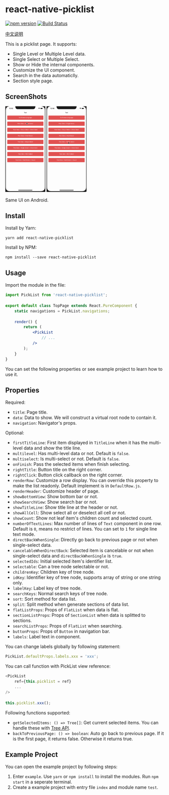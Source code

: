 # react-native-picklist

[![npm version](https://img.shields.io/npm/v/react-native-picklist.svg?style=flat)](https://www.npmjs.com/package/react-native-picklist)
[![Build Status](https://travis-ci.org/gaoxiaosong/react-native-picklist.svg?branch=master)](https://travis-ci.org/gaoxiaosong/react-native-picklist)

[中文说明](https://www.jianshu.com/p/e78b6187f5a0)

This is a picklist page. It supports:

* Single Level or Multiple Level data.
* Single Select or Multiple Select.
* Show or Hide the internal components.
* Customize the UI component.
* Search in the data automaticlly.
* Section style page.

## ScreenShots

<p float="left">

<img src="/resource/1.gif" width="25%">

<img src="/resource/2.gif" width="25%">

</p>

Same UI on Android.

## Install

Install by Yarn:

```shell
yarn add react-native-picklist
```

Install by NPM:

```shell
npm install --save react-native-picklist
```

## Usage

Import the module in the file:

```jsx
import PickList from 'react-native-picklist';

export default class TopPage extends React.PureComponent {
    static navigations = PickList.navigations;

    render() {
        return (
            <PickList
                // ...
            />
        );
    }
}
```

You can set the following properties or see example project to learn how to use it.

## Properties

Required:

* `title`:  Page title.
* `data`: Data to show. We will construct a virtual root node to contain it.
* `navigation`: Navigator's props.

Optional:

* `firstTitleLine`: First item displayed in `TitleLine` when it has the multi-level data and show the title line.
* `multilevel`: Has multi-level data or not. Default is `false`.
* `multiselect`: Is multi-select or not. Default is `false`.
* `onFinish`: Pass the selected items when finish selecting.
* `rightTitle`: Button title on the right corner.
* `rightClick`: Button click callback on the right corner.
* `renderRow`: Customize a row display. You can override this property to make the list readonly. Default implement is in `DefaultRow.js`.
* `renderHeader`: Customize header of page.
* `showBottomView`: Show bottom bar or not.
* `showSearchView`: Show search bar or not.
* `showTitleLine`: Show title line at the header or not.
* `showAllCell`: Show select all or deselect all cell or not.
* `showCount`: Show not leaf item's children count and selected count.
* `numberOfTextLines`: Max number of lines of `Text` component in one row. Default is `0`, means no restrict of lines. You can set to `1` for single line text mode.
* `directBackWhenSingle`: Directly go back to previous page or not when single-select data.
* `cancelableWhenDirectBack`: Selected item is cancelable or not when single-select data and `directBackWhenSingle` is `true`.
* `selectedIds`: Initial selected item's identifier list.
* `selectable`: Can a tree node selectable or not.
* `childrenKey`: Children key of tree node.
* `idKey`: Identifier key of tree node, supports array of string or one string only.
* `labelKey`: Label key of tree node.
* `searchKeys`: Normal search keys of tree node.
* `sort`: Sort method for data list.
* `split`: Split method when generate sections of data list.
* `flatListProps`: Props of `FlatList` when data is flat.
* `sectionListProps`: Props of `SectionList` when data is splitted to sections.
* `searchListProps`: Props of `FlatList` when searching.
* `buttonProps`: Props of `Button` in navigation bar.
* `labels`: Label text in component.

You can change labels globally by following statement:

```javascript
PickList.defaultProps.labels.xxx = 'xxx';
```

You can call function with PickList view reference:

```javascript
<PickList
    ref={this.picklist = ref}
    ...
/>

this.picklist.xxx();
```

Following functions supported:

* `getSelectedItems: () => Tree[]`: Get current selected items. You can handle these with [Tree API](https://github.com/gaoxiaosong/general-tree#Interface).
* `backToPreviousPage: () => boolean`: Auto go back to previous page. If it is the first page, it returns false. Otherwise it returns true.

## Example Project

You can open the example project by following steps:

1. Enter `example`. Use `yarn` or `npm install` to install the modules. Run `npm start` in a seperate terminal.
1. Create a example project with entry file `index` and module name `test`.
